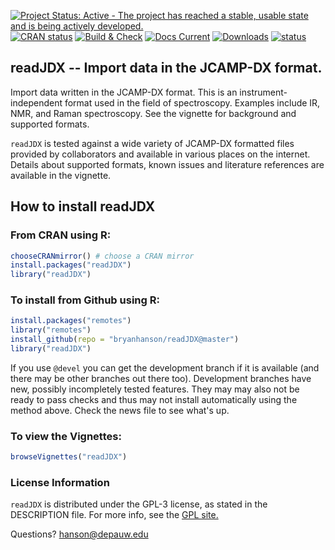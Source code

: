 [![Project Status: Active - The project has reached a stable, usable state and is being actively developed.](http://www.repostatus.org/badges/latest/active.svg)](http://www.repostatus.org/#active) [![CRAN status](https://www.r-pkg.org/badges/version-last-release/readJDX)]() [![Build & Check](https://github.com/bryanhanson/readJDX/workflows/Build-Check/badge.svg)]() [![Docs Current](https://github.com/bryanhanson/readJDX/workflows/Update-Docs/badge.svg)]() [![Downloads](https://cranlogs.r-pkg.org/badges/readJDX)]() [![status](https://tinyverse.netlify.com/badge/readJDX)]()

## readJDX -- Import data in the JCAMP-DX format.

Import data written in the JCAMP-DX format. This is an instrument-independent format used in the field of spectroscopy. Examples include IR, NMR, and Raman spectroscopy. See the vignette for background and supported formats.

`readJDX` is tested against a wide variety of JCAMP-DX formatted files provided by collaborators and available in various places on the internet. Details about supported formats, known issues and literature references are available in the vignette.

## How to install readJDX

### From CRAN using R:

````r
chooseCRANmirror() # choose a CRAN mirror
install.packages("readJDX")
library("readJDX")
````

### To install from Github using R:

````r
install.packages("remotes")
library("remotes")
install_github(repo = "bryanhanson/readJDX@master")
library("readJDX")
````
If you use `@devel` you can get the development branch if it is available (and there may be other branches out there too).  Development branches have new, possibly incompletely tested features.  They may may also not be ready to pass checks and thus may not install automatically using the method above.  Check the news file to see what's up.

### To view the Vignettes:

````r
browseVignettes("readJDX")
````
### License Information

`readJDX` is distributed under the GPL-3 license, as stated in the DESCRIPTION file.  For more info, see the [GPL site.](https://gnu.org/licenses/gpl.html)

Questions?  hanson@depauw.edu
